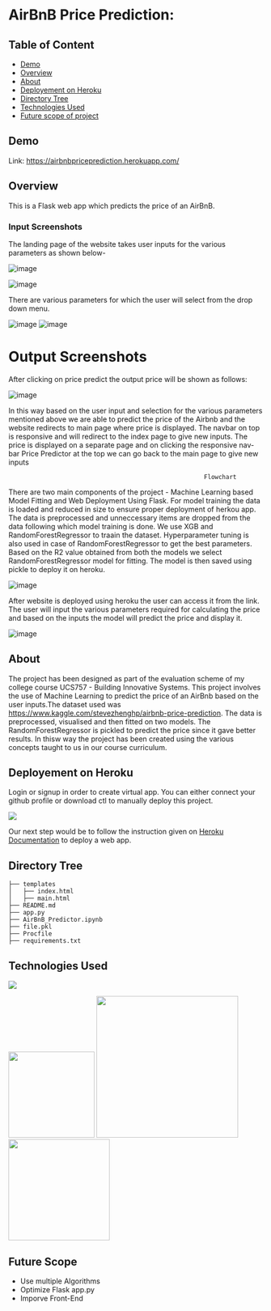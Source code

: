 # AirBnB Price Prediction: 

## Table of Content
  * [Demo](#demo)
  * [Overview](#overview)
  * [About](#About)
  * [Deployement on Heroku](#deployement-on-heroku)
  * [Directory Tree](#directory-tree)
  * [Technologies Used](#technologies-used)
  * [Future scope of project](#future-scope)


## Demo
Link: https://airbnbpriceprediction.herokuapp.com/


## Overview
This is a Flask web app which predicts the price of an AirBnB.

  ### Input Screenshots      

The landing page of the website takes user inputs for the various parameters as shown below-

![image](https://user-images.githubusercontent.com/63156822/133137229-6dc0847b-ce12-4489-b75f-f81af027e708.png)

![image](https://user-images.githubusercontent.com/63156822/133137239-a6e53018-508c-40c0-a606-d70ddbfd3d7e.png)


There are various parameters for which the user will select from the drop down menu.

![image](https://user-images.githubusercontent.com/63156822/133137578-9fe9dba0-cd31-4c1e-b1d2-ecb589f93376.png) ![image](https://user-images.githubusercontent.com/63156822/133137920-5e02f787-9c79-45d7-8792-6720f20c839a.png)

   # Output Screenshots

After clicking on price predict the output price will be shown as follows:

![image](https://user-images.githubusercontent.com/63156822/133137468-769639a1-b4d8-4e99-9caa-c05de385770a.png)

In this way based on the user input and selection for the various parameters mentioned above we are able to predict the price of the Airbnb and the website redirects to main page where price is displayed. The navbar on top is responsive and will redirect to the index page to give new inputs.
The price is displayed on a separate page and on clicking the responsive nav-bar Price Predictor at the top we can go back to the main page to give new inputs

                                                          Flowchart

There are two main components of the project - Machine Learning based Model Fitting and Web Deployment Using Flask.
For model training the data is loaded and reduced in size to ensure proper deployment of herkou app. The data is preprocessed and unneccessary items are dropped from the data following which model training is done. We use XGB and RandomForestRegressor to traain the dataset. Hyperparameter tuning is also used in case of RandomForestRegressor to get the best parameters. Based on the R2 value obtained from both the models we select RandomForestRegressor model for fitting. The model is then saved using pickle to deploy it on heroku. 

![image](https://user-images.githubusercontent.com/63156822/133221564-39c8fb23-09bc-4240-8916-ac865184e009.png)

After website is deployed using heroku the user can access it from the link. The user will input the various parameters required for calculating the price and based on the inputs the model will predict the price and display it.

![image](https://user-images.githubusercontent.com/63156822/133221441-dfdefdd6-c3f2-43fb-b631-3a93ad47bd9a.png)


## About
The project has been designed as part of the evaluation scheme of my college course UCS757 - Building Innovative Systems. This project involves the use of Machine Learning to predict the price of an AirBnb based on the user inputs.The dataset used was https://www.kaggle.com/stevezhenghp/airbnb-price-prediction. The data is preprocessed, visualised and then fitted on two models. The RandomForestRegressor is pickled to predict the price since it gave better results. In thisw way the project has been created using the various concepts taught to us in our course curriculum.

## Deployement on Heroku
Login or signup in order to create virtual app. You can either connect your github profile or download ctl to manually deploy this project.

[![](https://i.imgur.com/dKmlpqX.png)](https://heroku.com)

Our next step would be to follow the instruction given on [Heroku Documentation](https://devcenter.heroku.com/articles/getting-started-with-python) to deploy a web app.

## Directory Tree 
```
├── templates
│   ├── index.html
│   ├── main.html	
├── README.md
├── app.py
├── AirBnB_Predictor.ipynb		
├── file.pkl
├── Procfile
├── requirements.txt
```

## Technologies Used

![](https://forthebadge.com/images/badges/made-with-python.svg)

[<img target="_blank" src="https://flask.palletsprojects.com/en/1.1.x/_images/flask-logo.png" width=170>](https://flask.palletsprojects.com/en/1.1.x/) [<img target="_blank" src="https://number1.co.za/wp-content/uploads/2017/10/gunicorn_logo-300x85.png" width=280>](https://gunicorn.org) [<img target="_blank" src="https://scikit-learn.org/stable/_static/scikit-learn-logo-small.png" width=200>](https://scikit-learn.org/stable/) 

## Future Scope

* Use multiple Algorithms
* Optimize Flask app.py
* Imporve Front-End 
